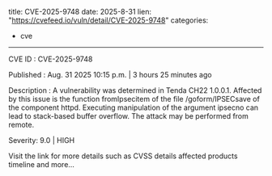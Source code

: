  
title: CVE-2025-9748
date: 2025-8-31
lien: "https://cvefeed.io/vuln/detail/CVE-2025-9748"
categories:
  - cve
---

CVE ID : CVE-2025-9748

Published :  Aug. 31
2025
10:15 p.m. | 3 hours
25 minutes ago

Description : A vulnerability was determined in Tenda CH22 1.0.0.1. Affected by this issue is the function fromIpsecitem of the file /goform/IPSECsave of the component httpd. Executing manipulation of the argument ipsecno can lead to stack-based buffer overflow. The attack may be performed from remote.

Severity: 9.0 | HIGH

Visit the link for more details
such as CVSS details
affected products
timeline
and more...
